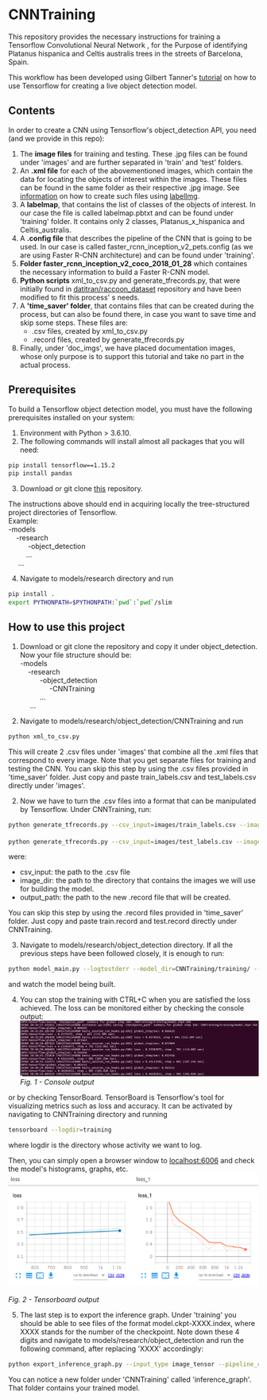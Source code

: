 # CNNTraining
This repository provides the necessary instructions for training a Tensorflow Convolutional Neural Network , for the Purpose of identifying Platanus hispanica and Celtis australis trees in the streets of Barcelona, Spain.

This workflow has been developed using Gilbert Tanner's [tutorial](https://gilberttanner.com/blog/creating-your-own-objectdetector) on how to use Tensorflow for creating a live object detection model.

## Contents
In order to create a CNN using Tensorflow's object_detection API, you need (and we provide in this repo):
1. The **image files** for training and testing.
These .jpg files can be found under 'images' and are further separated in 'train' and 'test' folders.
2. An **.xml file** for each of the abovementioned images, which contain the data for locating the objects of interest within the images.
These files can be found in the same folder as their respective .jpg image.
See [information](https://github.com/BrimKing/LabelImgTreeSpecies/blob/master/README.md) on how to create such files using [labelImg](https://github.com/tzutalin/labelImg).
3. A **labelmap**, that contains the list of classes of the objects of interest.
In our case the file is called labelmap.pbtxt and can be found under 'training' folder. It contains only 2 classes, Platanus_x_hispanica and Celtis_australis.
4. A **.config file** that describes the pipeline of the CNN that is going to be used. In our case is called faster_rcnn_inception_v2_pets.config (as we are using Faster R-CNN architecture) and can be found under 'training'.
5. **Folder faster_rcnn_inception_v2_coco_2018_01_28** which containes the necessary information to build a Faster R-CNN model.
6. **Python scripts** xml_to_csv.py and generate_tfrecords.py, that were initially found in [datitran/raccoon_dataset](https://github.com/datitran/raccoon_dataset) repository and have been modified to fit this process' s needs.
7. A **'time_saver' folder**, that contains files that can be created during the process, but can also be found there, in case you want to save time and skip some steps. These files are: 
    * .csv files, created by xml_to_csv.py
    * .record files, created by generate_tfrecords.py
8. Finally, under 'doc_imgs', we have placed documentation images, whose only purpose is to support this tutorial and take no part in the actual process.


## Prerequisites
To build a Tensorflow object detection model, you must have the following prerequisites installed on your system:
1. Environment with Python > 3.6.10.
2. The following commands will install almost all packages that you will need:
```Bash
pip install tensorflow==1.15.2
pip install pandas
```
3. Download or git clone [this](https://github.com/tensorflow/models) repository.

The instructions above should end in acquiring locally the tree-structured project directories of Tensorflow. \
Example: \
-models \
&nbsp;&nbsp;&nbsp;&nbsp;-research \
&nbsp;&nbsp;&nbsp;&nbsp;
&nbsp;&nbsp;&nbsp;&nbsp; -object_detection \
&nbsp;&nbsp;&nbsp;&nbsp; &nbsp;&nbsp;&nbsp;&nbsp;... \
&nbsp;&nbsp;&nbsp;&nbsp; ...

4. Navigate to models/research directory and run
```Bash
pip install .
export PYTHONPATH=$PYTHONPATH:`pwd`:`pwd`/slim
```
## How to use this project

1. Download or git clone the repository and copy it under object_detection. Now your file structure should be: \
-models \
&nbsp;&nbsp;&nbsp;&nbsp;-research \
&nbsp;&nbsp;&nbsp;&nbsp;
&nbsp;&nbsp;&nbsp;&nbsp; -object_detection \
&nbsp;&nbsp;&nbsp;&nbsp;
&nbsp;&nbsp;&nbsp;&nbsp; &nbsp;&nbsp;&nbsp;&nbsp; -CNNTraining \
&nbsp;&nbsp;&nbsp;&nbsp; &nbsp;&nbsp;&nbsp;&nbsp; ... \
&nbsp;&nbsp;&nbsp;&nbsp; ...


2. Navigate to models/research/object_detection/CNNTraining and run
```Bash
python xml_to_csv.py
```
This will create 2 .csv files under 'images' that combine all the .xml files that correspond to every image. Note that you get separate files for training and testing the CNN.
You can skip this step by using the .csv files provided in 'time_saver' folder. Just copy and paste train_labels.csv and test_labels.csv directly under 'images'.

2. Now we have to turn the .csv files into a format that can be manipulated by Tensorflow. Under CNNTraining, run: 
```Bash
python generate_tfrecords.py --csv_input=images/train_labels.csv --image_dir=images/train --output_path=train.record

python generate_tfrecords.py --csv_input=images/test_labels.csv --image_dir=images/test --output_path=test.record
```
were:
* csv_input: the path to the .csv file
* image_dir: the path to the directory that contains the images we will use for building the model.
* output_path: the path to the new .record file that will be created.

You can skip this step by using the .record files provided in 'time_saver' folder. Just copy and paste train.record and test.record directly under CNNTraining.
 
3. Navigate to models/research/object_detection directory. If all the previous steps have been followed closely, it is enough to run:
```Bash
python model_main.py --logtostderr --model_dir=CNNTraining/training/ --pipeline_config_path=CNNTraining/training/faster_rcnn_inception_v2_pets.config
```
and watch the model being built.

4. You can stop the training with CTRL+C when you are satisfied the loss achieved. The loss can be monitored either by checking the console output:
![Console output](doc_imgs/console_output.png)
*Fig. 1 - Console output*

or by checking TensorBoard. TensorBoard is Tensorflow's tool for visualizing metrics such as loss and accuracy. It can be activated by navigating to CNNTraining directory and running
```Bash
tensorboard --logdir=training
```
where logdir is the directory whose activity we want to log. 

Then, you can simply open a browser window to [localhost:6006](localhost:6006) and check the model's histograms, graphs, etc.
![Tensorboard](doc_imgs/tensorboard.png)

*Fig. 2 - Tensorboard output*

5. The last step is to export the inference graph. Under 'training' you should be able to see files of the format model.ckpt-XXXX.index, where XXXX stands for the number of the checkpoint. Note down these 4 digits and navigate to models/research/object_detection and run the following command, after replacing 'XXXX' accordingly:

```Bash
python export_inference_graph.py --input_type image_tensor --pipeline_config_path CNNTraining/training/faster_rcnn_inception_v2_pets.config --trained_checkpoint_prefix CNNTraining/training/model.ckpt-XXXX --output_directory CNNTraining/inference_graph
```
You can notice a new folder under 'CNNTraining' called 'inference_graph'. That folder contains your trained model.
